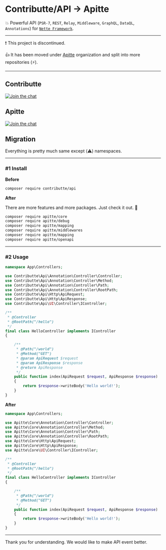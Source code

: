 # Contributte/API -> Apitte 

:boom: Powerful API (`PSR-7`, `REST`, `Relay`, `Middleware`, `GraphQL`, `DataQL`, `Annotations`) for [`Nette Framework`](https://github.com/nette/).

-----

:exclamation: This project is discontinued. 

:+1: It has been moved under [Apitte](https://github.com/apitte) organization and split into more repositories (:zap:). 

-----

## Contributte

[![Join the chat](https://img.shields.io/gitter/room/contributte/contributte.svg?style=flat-square)](http://bit.ly/ctteg)

## Apitte

[![Join the chat](https://img.shields.io/gitter/room/apitte/apitte.svg?style=flat-square)](http://bit.ly/apittegitter)

## Migration

Everything is pretty much same except (:warning:) namespaces.

-----

### #1 Install

**Before**

```bash
composer require contributte/api
```

**After**

There are more features and more packages. Just check it out. :muscle:

```bash
composer require apitte/core
composer require apitte/debug
composer require apitte/mapping
composer require apitte/middlewares
composer require apitte/mapping
composer require apitte/openapi
```

-----

### #2 Usage

```php
namespace App\Controllers;

use Contributte\Api\Annotation\Controller\Controller;
use Contributte\Api\Annotation\Controller\Method;
use Contributte\Api\Annotation\Controller\Path;
use Contributte\Api\Annotation\Controller\RootPath;
use Contributte\Api\Http\ApiRequest;
use Contributte\Api\Http\ApiResponse;
use Contributte\Api\UI\Controller\IController;

/**
 * @Controller
 * @RootPath("/hello")
 */
final class HelloController implements IController
{

	/**
	 * @Path("/world")
	 * @Method("GET")
	 * @param ApiRequest $request
	 * @param ApiResponse $response
	 * @return ApiResponse
	 */
	public function index(ApiRequest $request, ApiResponse $response)
	{
		return $response->writeBody('Hello world!');
	}
}
```

**After**

```php
namespace App\Controllers;

use Apitte\Core\Annotation\Controller\Controller;
use Apitte\Core\Annotation\Controller\Method;
use Apitte\Core\Annotation\Controller\Path;
use Apitte\Core\Annotation\Controller\RootPath;
use Apitte\Core\Http\ApiRequest;
use Apitte\Core\Http\ApiResponse;
use Apitte\Core\UI\Controller\IController;

/**
 * @Controller
 * @RootPath("/hello")
 */
final class HelloController implements IController
{

	/**
	 * @Path("/world")
	 * @Method("GET")
	 */
	public function index(ApiRequest $request, ApiResponse $response)
	{
		return $response->writeBody('Hello world!');
	}
}
```

----

Thank you for understanding. We would like to make API event better.
